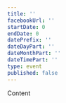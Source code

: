 ```yaml
---
title: ''
facebookUrl: ''
startDate: 0
endDate: 0
datePrefix: ''
dateDayPart: ''
dateMonthPart: ''
dateTimePart: ''
type: event
published: false
---
```

Content